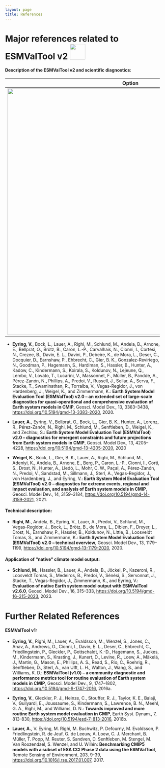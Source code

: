 ```yaml
---
layout: page
title: References
---
```


# Major references related to ESMValTool v2 <img src="https://github.com/ESMValGroup/ESMValTool-website/blob/main/assets/img/EVA-logo.png" width="50">


#### Description of the ESMValTool v2 and scientific diagnostics:

| Option | Description |
| ------ | ----------- |
| <img src="https://gmd.copernicus.org/articles/13/3383/2020/#&gid=1&pid=1" width="800">   | **Eyring, V.**, Bock, L., Lauer, A., Righi, M., Schlund, M., Andela, B., Arnone, E., Bellprat, O., Brötz, B., Caron, L.-P., Carvalhais, N., Cionni, I., Cortesi, N., Crezee, B., Davin, E. L., Davini, P., Debeire, K., de Mora, L., Deser, C., Docquier, D., Earnshaw, P., Ehbrecht, C., Gier, B. K., Gonzalez-Reviriego, N., Goodman, P., Hagemann, S., Hardiman, S., Hassler, B., Hunter, A., Kadow, C., Kindermann, S., Koirala, S., Koldunov, N., Lejeune, Q., Lembo, V., Lovato, T., Lucarini, V., Massonnet, F., Müller, B., Pandde, A., Pérez-Zanón, N., Phillips, A., Predoi, V., Russell, J., Sellar, A., Serva, F., Stacke, T., Swaminathan, R., Torralba, V., Vegas-Regidor, J., von Hardenberg, J., Weigel, K., and Zimmermann, K.: **Earth System Model Evaluation Tool (ESMValTool) v2.0 – an extended set of large-scale diagnostics for quasi-operational and comprehensive evaluation of Earth system models in CMIP**, Geosci. Model Dev., 13, 3383–3438, https://doi.org/10.5194/gmd-13-3383-2020, 2020. |

+  **Eyring, V.**, Bock, L., Lauer, A., Righi, M., Schlund, M., Andela, B., Arnone, E., Bellprat, O., Brötz, B., Caron, L.-P., Carvalhais, N., Cionni, I., Cortesi, N., Crezee, B., Davin, E. L., Davini, P., Debeire, K., de Mora, L., Deser, C., Docquier, D., Earnshaw, P., Ehbrecht, C., Gier, B. K., Gonzalez-Reviriego, N., Goodman, P., Hagemann, S., Hardiman, S., Hassler, B., Hunter, A., Kadow, C., Kindermann, S., Koirala, S., Koldunov, N., Lejeune, Q., Lembo, V., Lovato, T., Lucarini, V., Massonnet, F., Müller, B., Pandde, A., Pérez-Zanón, N., Phillips, A., Predoi, V., Russell, J., Sellar, A., Serva, F., Stacke, T., Swaminathan, R., Torralba, V., Vegas-Regidor, J., von Hardenberg, J., Weigel, K., and Zimmermann, K.: **Earth System Model Evaluation Tool (ESMValTool) v2.0 – an extended set of large-scale diagnostics for quasi-operational and comprehensive evaluation of Earth system models in CMIP**, Geosci. Model Dev., 13, 3383–3438, https://doi.org/10.5194/gmd-13-3383-2020, 2020.

+ **Lauer, A.**, Eyring, V., Bellprat, O., Bock, L., Gier, B. K., Hunter, A., Lorenz, R., Pérez-Zanón, N., Righi, M., Schlund, M., Senftleben, D., Weigel, K., and Zechlau, S.: **Earth System Model Evaluation Tool (ESMValTool) v2.0 – diagnostics for emergent constraints and future projections from Earth system models in CMIP**, Geosci. Model Dev., 13, 4205–4228, https://doi.org/10.5194/gmd-13-4205-2020, 2020

+ **Weigel, K.**, Bock, L., Gier, B. K., Lauer, A., Righi, M., Schlund, M., Adeniyi, K., Andela, B., Arnone, E., Berg, P., Caron, L.-P., Cionni, I., Corti, S., Drost, N., Hunter, A., Lledó, L., Mohr, C. W., Paçal, A., Pérez-Zanón, N., Predoi, V., Sandstad, M., Sillmann, J., Sterl, A., Vegas-Regidor, J., von Hardenberg, J., and Eyring, V.: **Earth System Model Evaluation Tool (ESMValTool) v2.0 – diagnostics for extreme events, regional and impact evaluation, and analysis of Earth system models in CMIP**, Geosci. Model Dev., 14, 3159–3184, https://doi.org/10.5194/gmd-14-3159-2021, 2021.

#### Technical description:
+ **Righi, M.**, Andela, B., Eyring, V., Lauer, A., Predoi, V., Schlund, M., Vegas-Regidor, J., Bock, L., Brötz, B., de Mora, L., Diblen, F., Dreyer, L., Drost, N., Earnshaw, P., Hassler, B., Koldunov, N., Little, B., Loosveldt Tomas, S., and Zimmermann, K.: **Earth System Model Evaluation Tool (ESMValTool) v2.0 – technical overview**, Geosci. Model Dev., 13, 1179–1199, https://doi.org/10.5194/gmd-13-1179-2020, 2020.

#### Application of “native” climate model output:

+ **Schlund, M.**, Hassler, B., Lauer, A., Andela, B., Jöckel, P., Kazeroni, R., Loosveldt Tomas, S., Medeiros, B., Predoi, V., Sénési, S., Servonnat, J., Stacke, T., Vegas-Regidor, J., Zimmermann, K., and Eyring, V.: **Evaluation of native Earth system model output with ESMValTool v2.6.0**, Geosci. Model Dev., 16, 315–333, https://doi.org/10.5194/gmd-16-315-2023, 2023.

# Further Related References

#### ESMValTool v1:
+  **Eyring, V.**, Righi, M., Lauer, A., Evaldsson, M., Wenzel, S., Jones, C., Anav, A., Andrews, O., Cionni, I., Davin, E. L., Deser, C., Ehbrecht, C., Friedlingstein, P., Gleckler, P., Gottschaldt, K.-D., Hagemann, S., Juckes, M., Kindermann, S., Krasting, J., Kunert, D., Levine, R., Loew, A., Mäkelä, J., Martin, G., Mason, E., Phillips, A. S., Read, S., Rio, C., Roehrig, R., Senftleben, D., Sterl, A., van Ulft, L. H., Walton, J., Wang, S., and Williams, K. D.: **ESMValTool (v1.0) – a community diagnostic and performance metrics tool for routine evaluation of Earth system models in CMIP**, Geosci. Model Dev., 9, 1747–1802, https://doi.org/10.5194/gmd-9-1747-2016, 2016a.

+ **Eyring, V.**, Gleckler, P. J., Heinze, C., Stouffer, R. J.,
  Taylor, K. E., Balaji, V., Guilyardi, E.,
  Joussaume, S., Kindermann, S., Lawrence, B. N.,
  Meehl, G. A., Righi, M., and Williams, D. N.:
  **Towards improved and more routine Earth system
  model evaluation in CMIP**, Earth Syst. Dynam., 7,
  813-830,  https://doi.org/10.5194/esd-7-813-2016, 2016b.

+ **Lauer, A.**, V. Eyring, M. Righi, M. Buchwitz, P. Defourny, M. Evaldsson, P. Friedlingstein, R. de Jeuf, G. de Leeuw, A. Loew, C. J. Merchant, B. Müller, T. Popp, M. Reuter, S. Sandven, D. Senftleben, M. Stengel, M. Van Roozendael, S. Wenzel, and U. Willén: **Benchmarking CMIP5 models with a subset of ESA CCI Phase 2 data using the ESMValTool**, Remote Sensing of Environment, 203, 9-39, https://doi.org/10.1016/j.rse.2017.01.007, 2017.



